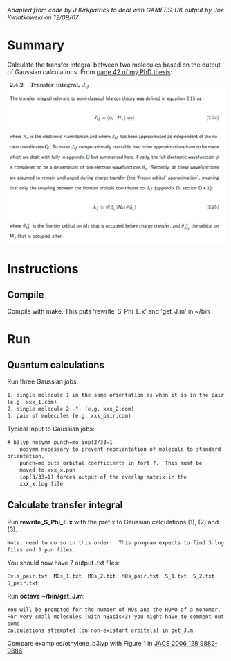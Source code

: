 _Adapted from code by J.Kirkpatrick to deal with GAMESS-UK output by Joe Kwiatkowski on 12/09/07_

Summary
====================================================================================================
Calculate the transfer integral between two molecules based on the output of Gaussian calculations.
From [page 42 of my PhD thesis](http://docs.google.com/viewer?a=v&pid=sites&srcid=am9lamsuY29tfGpvZS1rd2lhdGtvd3NraXxneDo1YmQ5NDc0NjkyNDMyYWZh):

![Transfer Integral](J.png)

Instructions
====================================================================================================

Compile
--------------------------------------------------
Compile with make.  This puts 'rewrite_S_Phi_E.x' and 'get_J.m' in ~/bin

Run 
====================================================================================================

## Quantum calculations

Run three Gaussian jobs:

	1. single molecule 1 in the same orientation as when it is in the pair (e.g. xxx_1.com)
	2. single molecule 2 -"- (e.g. xxx_2.com)
	3. pair of molecules (e.g. xxx_pair.com)

Typical input to Gaussian jobs: 

	# b3lyp nosymm punch=mo iop(3/33=1
		nosymm necessary to prevent reorientation of molecule to standard orientation.
		punch=mo puts orbital coefficients in fort.7.  This must be
		moved to xxx_x.pun
		iop(3/33=1) forces output of the overlap matrix in the
		xxx_x.log file

## Calculate transfer integral
Run **rewrite\_S\_Phi\_E.x** with the prefix to Gaussian calculations (1), (2) and (3). 

	Note, need to do so in this order!  This program expects to find 3 log files and 3 pun files.

You should now have 7 output .txt files:

	Evls_pair.txt  MOs_1.txt  MOs_2.txt  MOs_pair.txt  S_1.txt  S_2.txt S_pair.txt

Run **octave ~/bin/get\_J.m**:

	You will be prompted for the number of MOs and the HOMO of a monomer.  
	For very small molecules (with nBasis<3) you might have to comment out some 
	calculations attempted (on non-existant orbitals) in get_J.m

Compare examples/ethylene_b3lyp with Figure 1 in [JACS 2006 128 9882-9886](http://pubs.acs.org/doi/abs/10.1021/ja061827h)
